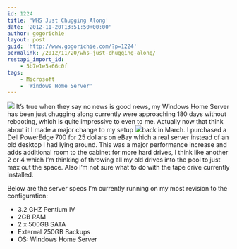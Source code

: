 ```yaml
---
id: 1224
title: 'WHS Just Chugging Along'
date: '2012-11-20T13:51:50+00:00'
author: gogorichie
layout: post
guid: 'http://www.gogorichie.com/?p=1224'
permalink: /2012/11/20/whs-just-chugging-along/
restapi_import_id:
    - 5b7e1e5a66c0f
tags:
    - Microsoft
    - 'Windows Home Server'
---
```


![](http://www.gogorichie.com/wp-content/uploads/2012/11/112012_1951_WHSJustChug1.png) It’s true when they say no news is good news, my Windows Home Server has been just chugging along currently were approaching 180 days without rebooting, which is quite impressive to even to me. Actually now that think about it I made a major change to my setup ![](http://www.gogorichie.com/wp-content/uploads/2012/11/112012_1951_WHSJustChug2.jpg)back in March. I purchased a Dell PowerEdge 700 for 25 dollars on eBay which a real server instead of an old desktop I had lying around. This was a major performance increase and adds additional room to the cabinet for more hard drives, I think like another 2 or 4 which I’m thinking of throwing all my old drives into the pool to just max out the space. Also I’m not sure what to do with the tape drive currently installed.

Below are the server specs I’m currently running on my most revision to the configuration:

- 3.2 GHZ Pentium IV
- 2GB RAM
- 2 x 500GB SATA
- External 250GB Backups
- OS: Windows Home Server